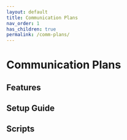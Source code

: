 ```yaml
---
layout: default
title: Communication Plans
nav_order: 1
has_children: true
permalink: /comm-plans/
---
```


# Communication Plans

## Features

## Setup Guide

## Scripts